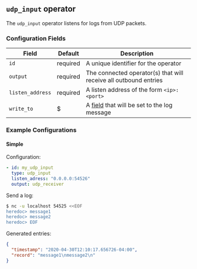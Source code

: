 ## `udp_input` operator

The `udp_input` operator listens for logs from UDP packets.

### Configuration Fields

| Field            | Default  | Description                                                         |
| ---              | ---      | ---                                                                 |
| `id`             | required | A unique identifier for the operator                                |
| `output`         | required | The connected operator(s) that will receive all outbound entries    |
| `listen_address` | required | A listen address of the form `<ip>:<port>`                          |
| `write_to`       | $        | A [field](/docs/types/field.md) that will be set to the log message |

### Example Configurations

#### Simple

Configuration:
```yaml
- id: my_udp_input
  type: udp_input
  listen_adress: "0.0.0.0:54526"
  output: udp_receiver
```

Send a log:
```bash
$ nc -u localhost 54525 <<EOF
heredoc> message1
heredoc> message2
heredoc> EOF
```

Generated entries:
```json
{
  "timestamp": "2020-04-30T12:10:17.656726-04:00",
  "record": "message1\nmessage2\n"
}
```
